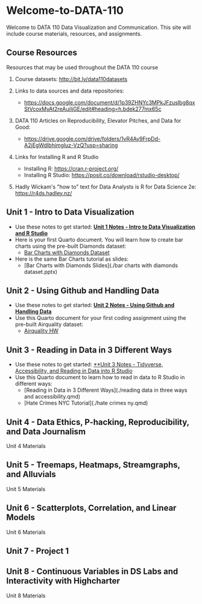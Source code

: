 # Welcome-to-DATA-110
Welcome to DATA 110 Data Visualization and Communication. This site will include course materials, resources, and assignments. 

## Course Resources
Resources that may be used throughout the DATA 110 course

1. Course datasets: http://bit.ly/data110datasets

2. Links to data sources and data repositories:
   - https://docs.google.com/document/d/1p39ZHNYc3MPkJFzusIbg8qxStVcoxMvAt2reAuiIjGE/edit#heading=h.bdek277mx65c

4. DATA 110 Articles on Reproducibility, Elevator Pitches, and Data for Good:
   - https://drive.google.com/drive/folders/1vR4Ay9FrpDd-A2jEgWdIbhimgluz-VzQ?usp=sharing

6. Links for Installing R and R Studio
   - Installing R: https://cran.r-project.org/
   - Installing R Studio: https://posit.co/download/rstudio-desktop/

8. Hadly Wickam's "how to" text for Data Analysts is R for Data Science 2e: https://r4ds.hadley.nz/

## Unit 1 - Intro to Data Visualization
- Use these notes to get started:     [**Unit 1 Notes - Intro to Data Visualization and R Studio**](./Data110_unit1.pdf)
- Here is your first Quarto document. You will learn how to create bar charts using the pre-built Diamonds dataset:
     - [Bar Charts with Diamonds Dataset](./bar_charts_with_diamonds.qmd)
- Here is the same Bar Charts tutorial as slides:
     - [Bar Charts with Diamonds Slides](./bar charts with diamonds dataset.pptx)

## Unit 2 - Using Github and Handling Data

- Use these notes to get started:  [**Unit 2 Notes - Using Github and Handling Data**](./Data110_unit2.pdf)
- Use this Quarto document for your first coding assignment using the pre-built Airquality dataset:
     - [Airquality HW](./Airquality_HW.qmd)

## Unit 3 - Reading in Data in 3 Different Ways

- Use these notes to get started: [**Unit 3 Notes - Tidyverse, Accessibility, and Reading in Data into R Studio](./Data110_unit3.pdf)
- Use this Quarto document to learn how to read in data to R Studio in different ways:
     - [Reading in Data in 3 Different Ways](./reading data in three ways and accessibility.qmd)
     - [Hate Crimes NYC Tutorial](./hate crimes ny.qmd)

## Unit 4 - Data Ethics, P-hacking, Reproducibility, and Data Journalism

Unit 4 Materials

## Unit 5 - Treemaps, Heatmaps, Streamgraphs, and Alluvials

Unit 5 Materials

## Unit 6 - Scatterplots, Correlation, and Linear Models

Unit 6 Materials

## Unit 7 - Project 1

## Unit 8 - Continuous Variables in DS Labs and Interactivity with Highcharter

Unit 8 Materials
